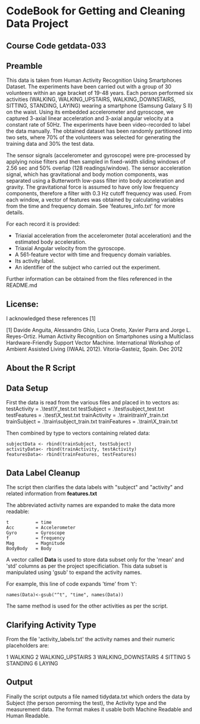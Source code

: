 CodeBook for Getting and Cleaning Data Project
==============================================

Course Code getdata-033
-----------------------

## Preamble
This data is taken from Human Activity Recognition Using Smartphones Dataset.
The experiments have been carried out with a group of 30 volunteers within an age bracket of 19-48 years. Each person performed six activities (WALKING, WALKING_UPSTAIRS, WALKING_DOWNSTAIRS, SITTING, STANDING, LAYING) wearing a smartphone (Samsung Galaxy S II) on the waist. Using its embedded accelerometer and gyroscope, we captured 3-axial linear acceleration and 3-axial angular velocity at a constant rate of 50Hz. The experiments have been video-recorded to label the data manually. The obtained dataset has been randomly partitioned into two sets, where 70% of the volunteers was selected for generating the training data and 30% the test data. 

The sensor signals (accelerometer and gyroscope) were pre-processed by applying noise filters and then sampled in fixed-width sliding windows of 2.56 sec and 50% overlap (128 readings/window). The sensor acceleration signal, which has gravitational and body motion components, was separated using a Butterworth low-pass filter into body acceleration and gravity. The gravitational force is assumed to have only low frequency components, therefore a filter with 0.3 Hz cutoff frequency was used. From each window, a vector of features was obtained by calculating variables from the time and frequency domain. See 'features_info.txt' for more details. 

For each record it is provided:

- Triaxial acceleration from the accelerometer (total acceleration) and the estimated body acceleration.
- Triaxial Angular velocity from the gyroscope. 
- A 561-feature vector with time and frequency domain variables. 
- Its activity label. 
- An identifier of the subject who carried out the experiment.

Further information can be obtained from the files referenced in the README.md

## License:

I acknowledged these references [1] 

[1] Davide Anguita, Alessandro Ghio, Luca Oneto, Xavier Parra and Jorge L. Reyes-Ortiz. Human Activity Recognition on Smartphones using a Multiclass Hardware-Friendly Support Vector Machine. International Workshop of Ambient Assisted Living (IWAAL 2012). Vitoria-Gasteiz, Spain. Dec 2012

## About the R Script

## Data Setup

First the data is read from the various files and placed in to vectors as:
	testActivity = .\test\Y_test.txt
	testSubject = .\test\subject_test.txt
	testFeatures = .\test\X_test.txt
	trainActivity = .\train\trainY_train.txt
	trainSubject = .\train\subject_train.txt
	trainFeatures = .\train\X_train.txt
	
Then combined by type to vectors containing related data:
	
	subjectData <- rbind(trainSubject, testSubject)
	activityData<- rbind(trainActivity, testActivity)
	featuresData<- rbind(trainFeatures, testFeatures)

## Data Label Cleanup
	
The script then clarifies the data labels with "subject" and "activity" and related information from __features.txt__

The abbreviated activity names are expanded to make the data more readable:

	t          = time
	Acc        = Accelerometer
	Gyro       = Gyroscope
	f          = frequency
	Mag        = Magnitude
	BodyBody   = Body
	
A vector called __Data__ is used to store data subset only for the 'mean' and 'std' columns as per the project specificiation.
This data subset is manipulated using 'gsub' to expand the activity names.

For example, this line of code expands 'time' from 't':

	names(Data)<-gsub("^t", "time", names(Data))
	
The same method is used for the other activities as per the script.

## Clarifying Activity Type
From the file 'activity_labels.txt' the activity names and their numeric placeholders are:

1 WALKING
2 WALKING_UPSTAIRS
3 WALKING_DOWNSTAIRS
4 SITTING
5 STANDING
6 LAYING

## Output
Finally the script outputs a file named tidydata.txt which orders the data by Subject (the person perorming the test), the Activity type and the measurement data.
The format makes it usable both Machine Readable and Human Readable.

